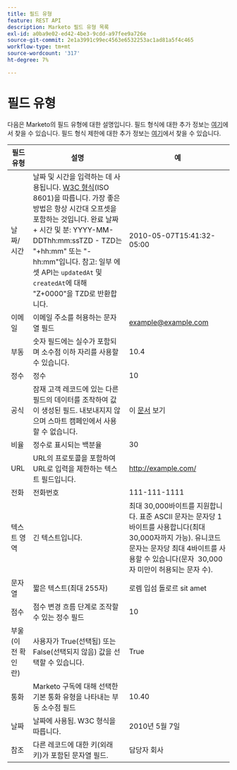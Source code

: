```yaml
---
title: 필드 유형
feature: REST API
description: Marketo 필드 유형 목록
exl-id: a0ba9e02-ed42-4be3-9cdd-a97fee9a726e
source-git-commit: 2e1a3991c99ec4563e6532253ac1ad81a5f4c465
workflow-type: tm+mt
source-wordcount: '317'
ht-degree: 7%

---
```


# 필드 유형

다음은 Marketo의 필드 유형에 대한 설명입니다. 필드 형식에 대한 추가 정보는 [여기](https://experienceleague.adobe.com/ko/docs/marketo/using/product-docs/administration/field-management/custom-field-type-glossary)에서 찾을 수 있습니다. 필드 형식 제한에 대한 추가 정보는 [여기](https://nation.marketo.com/t5/knowledgebase/marketo-field-limits-by-field-type/ta-p/251613)에서 찾을 수 있습니다.

| 필드 유형 | 설명 | 예 |
| --- | --- | --- |
| 날짜/시간 | 날짜 및 시간을 입력하는 데 사용됩니다. [W3C 형식](https://www.w3.org/TR/NOTE-datetime)(ISO 8601)을 따릅니다. 가장 좋은 방법은 항상 시간대 오프셋을 포함하는 것입니다. 완료 날짜 + 시간 및 분: YYYY-MM-DDThh:mm:ssTZD - TZD는 &quot;+hh:mm&quot; 또는 &quot;-hh:mm&quot;입니다. 참고: 일부 에셋 API는 `updatedAt` 및 `createdAt`에 대해 &quot;Z+0000&quot;을 TZD로 반환합니다. | 2010-05-07T15:41:32-05:00 |
| 이메일 | 이메일 주소를 허용하는 문자열 필드 | example@example.com |
| 부동 | 숫자 필드에는 실수가 포함되며 소수점 이하 자리를 사용할 수 있습니다. | 10.4 |
| 정수 | 정수 | 10 |
| 공식 | 잠재 고객 레코드에 있는 다른 필드의 데이터를 조작하여 값이 생성된 필드. 내보내지지 않으며 스마트 캠페인에서 사용할 수 없습니다. | 이 [문서](https://experienceleague.adobe.com/ko/docs/marketo/using/product-docs/administration/field-management/create-and-use-a-concatenated-string-formula-field) 보기 |
| 비율 | 정수로 표시되는 백분율 | 30 |
| URL | URL의 프로토콜을 포함하여 URL로 입력을 제한하는 텍스트 필드입니다. | http://example.com/ |
| 전화 | 전화번호 | 111-111-1111 |
| 텍스트 영역 | 긴 텍스트입니다. | 최대 30,000바이트를 지원합니다. 표준 ASCII 문자는 문자당 1바이트를 사용합니다(최대 30,000자까지 가능). 유니코드 문자는 문자당 최대 4바이트를 사용할 수 있습니다(문자  30,000자 미만이 허용되는 문자 수). |
| 문자열 | 짧은 텍스트(최대 255자) | 로렘 입섬 돌로르 sit amet |
| 점수 | 점수 변경 흐름 단계로 조작할 수 있는 정수 필드 | 10 |
| 부울(이전 확인란) | 사용자가 True(선택됨) 또는 False(선택되지 않음) 값을 선택할 수 있습니다. | True |
| 통화 | Marketo 구독에 대해 선택한 기본 통화 유형을 나타내는 부동 소수점 필드 | 10.40 |
| 날짜 | 날짜에 사용됨. W3C 형식을 따릅니다. | 2010년 5월 7일 |
| 참조 | 다른 레코드에 대한 키(외래 키)가 포함된 문자열 필드. | 담당자 회사 |
